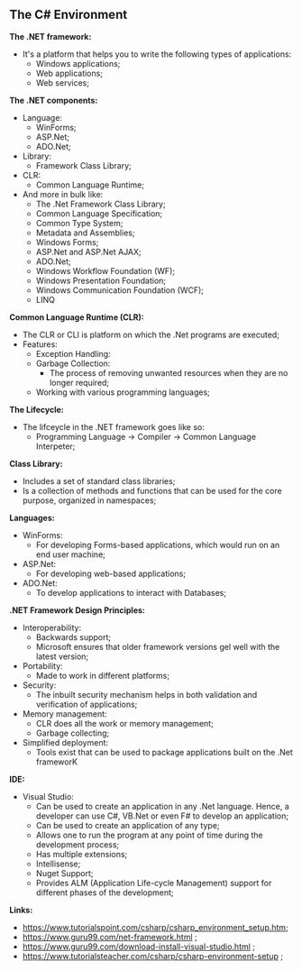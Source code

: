 ## The C# Environment

**The .NET framework:**

- It's a platform that helps you to write the following types of applications:
  - Windows applications;
  - Web applications;
  - Web services;

**The .NET components:**

- Language:
  - WinForms;
  - ASP.Net;
  - ADO.Net;
- Library:
  - Framework Class Library;
- CLR:
  - Common Language Runtime;
- And more in bulk like:
  - The .Net Framework Class Library;
  - Common Language Specification;
  - Common Type System;
  - Metadata and Assemblies;
  - Windows Forms;
  - ASP.Net and ASP.Net AJAX;
  - ADO.Net;
  - Windows Workflow Foundation (WF);
  - Windows Presentation Foundation;
  - Windows Communication Foundation (WCF);
  - LINQ

**Common Language Runtime (CLR):**

- The CLR or CLI is platform on which the .Net programs are executed;
- Features:
  - Exception Handling:
  - Garbage Collection:
    - The process of removing unwanted resources when they are no longer required;
  - Working with various programming languages;

**The Lifecycle:**

- The lifceycle in the .NET framework goes like so:
  - Programming Language -> Compiler -> Common Language Interpeter;

**Class Library:**

- Includes a set of standard class libraries;
- Is a collection of methods and functions that can be used for the core purpose, organized in namespaces;

**Languages:**

- WinForms:
  - For developing Forms-based applications, which would run on an end user machine;
- ASP.Net:
  - For developing web-based applications;
- ADO.Net:
  - To develop applications to interact with Databases;

**.NET Framework Design Principles:**

- Interoperability:
  - Backwards support;
  - Microsoft ensures that older framework versions gel well with the latest version;
- Portability:
  - Made to work in different platforms;
- Security:
  - The inbuilt security mechanism helps in both validation and verification of applications;
- Memory management:
  - CLR does all the work or memory management;
  - Garbage collecting;
- Simplified deployment:
  - Tools exist that can be used to package applications built on the .Net frameworK

**IDE:**

- Visual Studio:
  - Can be used to create an application in any .Net language. Hence, a developer can use C#, VB.Net or even F# to develop an application;
  - Can be used to create an application of any type;
  - Allows one to run the program at any point of time during the development process;
  - Has multiple extensions;
  - Intellisense;
  - Nuget Support;
  - Provides ALM (Application Life-cycle Management) support for different phases of the development;

**Links:**

- https://www.tutorialspoint.com/csharp/csharp_environment_setup.htm;
- https://www.guru99.com/net-framework.html ;
- https://www.guru99.com/download-install-visual-studio.html ;
- https://www.tutorialsteacher.com/csharp/csharp-environment-setup ;
